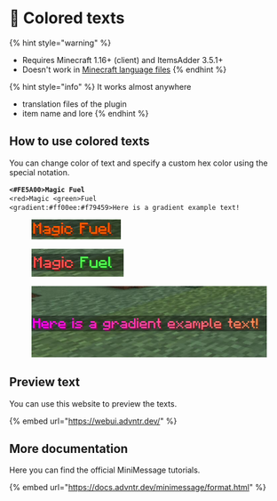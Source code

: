 # 🌈 Colored texts

{% hint style="warning" %}
* Requires Minecraft 1.16+ (client) and ItemsAdder 3.5.1+
* Doesn't work in [Minecraft language files](adding-content/minecraft-language-files.md)
{% endhint %}

{% hint style="info" %}
It works almost anywhere

* translation files of the plugin
* item name and lore
{% endhint %}

## How to use colored texts

You can change color of text and specify a custom hex color using the special notation.

<pre><code><strong>&#x3C;#FE5A00>Magic Fuel
</strong>&#x3C;red>Magic &#x3C;green>Fuel
&#x3C;gradient:#ff00ee:#f79459>Here is a gradient example text!
</code></pre>

<div>

<figure><img src="../.gitbook/assets/image (3).png" alt=""><figcaption></figcaption></figure>

 

<figure><img src="../.gitbook/assets/image (2).png" alt=""><figcaption></figcaption></figure>

 

<figure><img src="../.gitbook/assets/image (45).png" alt=""><figcaption></figcaption></figure>

</div>

## Preview text

You can use this website to preview the texts.

{% embed url="https://webui.advntr.dev/" %}

## More documentation

Here you can find the official MiniMessage tutorials.

{% embed url="https://docs.advntr.dev/minimessage/format.html" %}
